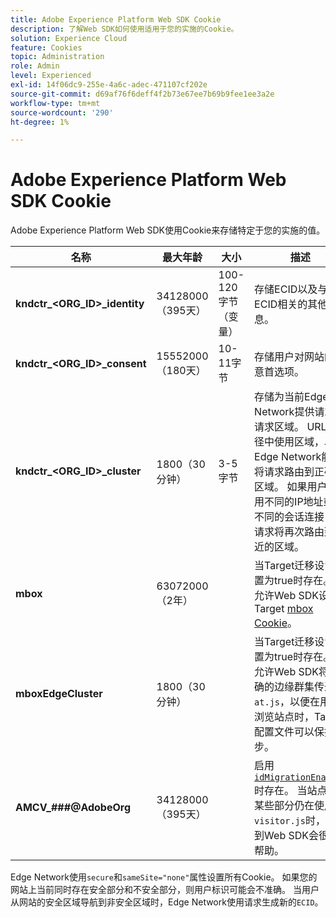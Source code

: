 ```yaml
---
title: Adobe Experience Platform Web SDK Cookie
description: 了解Web SDK如何使用适用于您的实施的Cookie。
solution: Experience Cloud
feature: Cookies
topic: Administration
role: Admin
level: Experienced
exl-id: 14f06dc9-255e-4a6c-adec-471107cf202e
source-git-commit: d69af76f6deff4f2b73e67ee7b69b9fee1ee3a2e
workflow-type: tm+mt
source-wordcount: '290'
ht-degree: 1%

---
```


# Adobe Experience Platform Web SDK Cookie

Adobe Experience Platform Web SDK使用Cookie来存储特定于您的实施的值。

| 名称 | 最大年龄 | 大小 | 描述 |
|---|---|---|---|
| **kndctr_&lt;ORG_ID>_identity** | 34128000（395天） | 100-120字节（变量） | 存储ECID以及与ECID相关的其他信息。 |
| **kndctr_&lt;ORG_ID>_consent** | 15552000（180天） | 10-11字节 | 存储用户对网站的同意首选项。 |
| **kndctr_&lt;ORG_ID>_cluster** | 1800（30分钟） | 3-5字节 | 存储为当前Edge Network提供请求的请求区域。 URL路径中使用区域，以便Edge Network能够将请求路由到正确的区域。 如果用户使用不同的IP地址或以不同的会话连接，则请求将再次路由到最近的区域。 |
| **mbox** | 63072000（2年） | | 当Target迁移设置设置为true时存在。 它允许Web SDK设置Target [mbox Cookie](https://developer.adobe.com/target/implement/client-side/atjs/atjs-cookies/)。 |
| **mboxEdgeCluster** | 1800（30分钟） | | 当Target迁移设置设置为true时存在。 它允许Web SDK将正确的边缘群集传递给`at.js`，以便在用户浏览站点时，Target配置文件可以保持同步。 |
| **AMCV_###@AdobeOrg** | 34128000（395天） | | 启用[`idMigrationEnabled`](https://experienceleague.adobe.com/zh-hans/docs/experience-platform/web-sdk/commands/configure/idmigrationenabled)时存在。 当站点的某些部分仍在使用`visitor.js`时，转换到Web SDK会很有帮助。 |

Edge Network使用`secure`和`sameSite="none"`属性设置所有Cookie。 如果您的网站上当前同时存在安全部分和不安全部分，则用户标识可能会不准确。 当用户从网站的安全区域导航到非安全区域时，Edge Network使用请求生成新的`ECID`。
